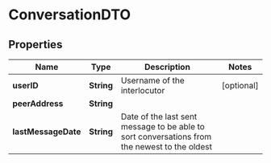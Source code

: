 

# ConversationDTO


## Properties

| Name | Type | Description | Notes |
|------------ | ------------- | ------------- | -------------|
|**userID** | **String** | Username of the interlocutor |  [optional] |
|**peerAddress** | **String** |  |  |
|**lastMessageDate** | **String** | Date of the last sent message to be able to sort conversations from the newest to the oldest |  |



